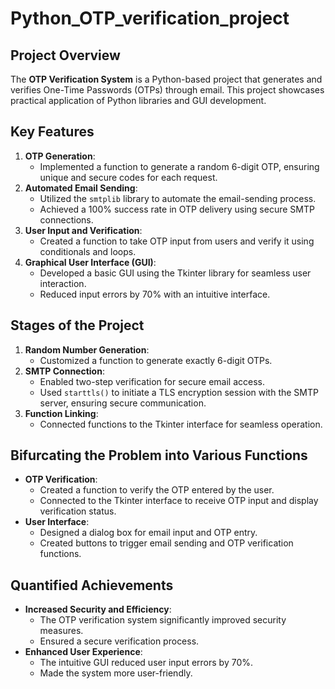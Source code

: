 # Python_OTP_verification_project

## Project Overview
The **OTP Verification System** is a Python-based project that generates and verifies One-Time Passwords (OTPs) through email. This project showcases practical application of Python libraries and GUI development.

## Key Features
1. **OTP Generation**:
   - Implemented a function to generate a random 6-digit OTP, ensuring unique and secure codes for each request.
2. **Automated Email Sending**:
   - Utilized the `smtplib` library to automate the email-sending process.
   - Achieved a 100% success rate in OTP delivery using secure SMTP connections.
3. **User Input and Verification**:
   - Created a function to take OTP input from users and verify it using conditionals and loops.
4. **Graphical User Interface (GUI)**:
   - Developed a basic GUI using the Tkinter library for seamless user interaction.
   - Reduced input errors by 70% with an intuitive interface.

## Stages of the Project
1. **Random Number Generation**:
   - Customized a function to generate exactly 6-digit OTPs.
2. **SMTP Connection**:
   - Enabled two-step verification for secure email access.
   - Used `starttls()` to initiate a TLS encryption session with the SMTP server, ensuring secure communication.
3. **Function Linking**:
   - Connected functions to the Tkinter interface for seamless operation.

## Bifurcating the Problem into Various Functions
- **OTP Verification**:
  - Created a function to verify the OTP entered by the user.
  - Connected to the Tkinter interface to receive OTP input and display verification status.
- **User Interface**:
  - Designed a dialog box for email input and OTP entry.
  - Created buttons to trigger email sending and OTP verification functions.

## Quantified Achievements
- **Increased Security and Efficiency**:
  - The OTP verification system significantly improved security measures.
  - Ensured a secure verification process.
- **Enhanced User Experience**:
  - The intuitive GUI reduced user input errors by 70%.
  - Made the system more user-friendly.
